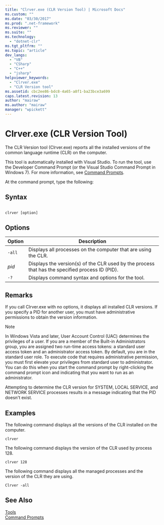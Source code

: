```yaml
---
title: "Clrver.exe (CLR Version Tool) | Microsoft Docs"
ms.custom: ""
ms.date: "03/30/2017"
ms.prod: ".net-framework"
ms.reviewer: ""
ms.suite: ""
ms.technology: 
  - "dotnet-clr"
ms.tgt_pltfrm: ""
ms.topic: "article"
dev_langs: 
  - "VB"
  - "CSharp"
  - "C++"
  - "jsharp"
helpviewer_keywords: 
  - "Clrver.exe"
  - "CLR Version tool"
ms.assetid: cbc2ee86-bdc8-4a65-a8f1-ba23bce3a699
caps.latest.revision: 13
author: "mairaw"
ms.author: "mairaw"
manager: "wpickett"
---
```

# Clrver.exe (CLR Version Tool)
The CLR Version tool (Clrver.exe) reports all the installed versions of the common language runtime (CLR) on the computer.  
  
 This tool is automatically installed with Visual Studio. To run the tool, use the Developer Command Prompt (or the Visual Studio Command Prompt in Windows 7). For more information, see [Command Prompts](../../../docs/framework/tools/developer-command-prompt-for-vs.md).  
  
 At the command prompt, type the following:  
  
## Syntax  
  
```  
  
clrver [option]  
```  
  
## Options  
  
|Option|Description|  
|------------|-----------------|  
|`-all`|Displays all processes on the computer that are using the CLR.|  
|*pid*|Displays the version(s) of the CLR used by the process that has the specified process ID (PID).|  
|`-?`|Displays command syntax and options for the tool.|  
  
## Remarks  
 If you call Clrver.exe with no options, it displays all installed CLR versions. If you specify a PID for another user, you must have administrative permissions to obtain the version information.  
  
> [!NOTE]
>  In Windows Vista and later, User Account Control (UAC) determines the privileges of a user. If you are a member of the Built-in Administrators group, you are assigned two run-time access tokens: a standard user access token and an administrator access token. By default, you are in the standard user role. To execute code that requires administrative permission, you must first elevate your privileges from standard user to administrator. You can do this when you start the command prompt by right-clicking the command prompt icon and indicating that you want to run as an administrator.  
  
 Attempting to determine the CLR version for SYSTEM, LOCAL SERVICE, and NETWORK SERVICE processes results in a message indicating that the PID doesn't exist.  
  
## Examples  
 The following command displays all the versions of the CLR installed on the computer.  
  
 `clrver`  
  
 The following command displays the version of the CLR used by process 128.  
  
 `clrver 128`  
  
 The following command displays all the managed processes and the version of the CLR they are using.  
  
 `Clrver -all`  
  
## See Also  
 [Tools](../../../docs/framework/tools/index.md)   
 [Command Prompts](../../../docs/framework/tools/developer-command-prompt-for-vs.md)